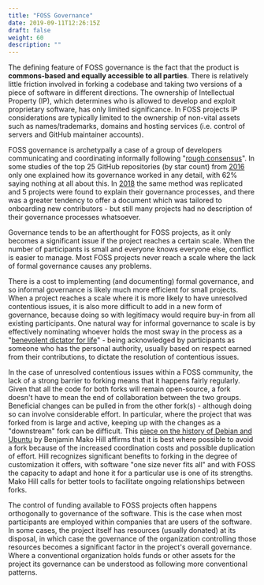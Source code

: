 ```yaml
---
title: "FOSS Governance"
date: 2019-09-11T12:26:15Z
draft: false
weight: 60
description: ""
---
```



The defining feature of FOSS governance is the fact that the product is **commons-based and equally accessible to all parties**. There is relatively little friction involved in forking a codebase and taking two versions of a piece of software in different directions. The ownership of Intellectual Property (IP), which determines who is allowed to develop and exploit proprietary software, has only limited significance. In FOSS projects IP considerations are typically limited to the ownership of non-vital assets such as names/trademarks, domains and hosting services (i.e. control of servers and GitHub maintainer accounts).

FOSS governance is archetypally a case of a group of developers communicating and coordinating informally following "[rough consensus](https://en.wikipedia.org/wiki/Rough_consensus)". In some studies of the top 25 GitHub repositories (by star count) from [2016](https://livablesoftware.com/transparency-democracy-open-source-not-thought/) only one explained how its governance worked in any detail, with 62% saying nothing at all about this. In [2018](https://opensource.com/open-organization/18/4/new-governance-model-research) the same method was replicated and 5 projects were found to explain their governance processes, and there was a greater tendency to offer a document which was tailored to onboarding new contributors - but still many projects had no description of their governance processes whatsoever. 

Governance tends to be an afterthought for FOSS projects, as it only becomes a significant issue if the project reaches a certain scale. When the number of participants is small and everyone knows everyone else, conflict is easier to manage. Most FOSS projects never reach a scale where the lack of formal governance causes any problems.

There is a cost to implementing (and documenting) formal governance, and so informal governance is likely much more efficient for small projects. When a project reaches a scale where it is more likely to have unresolved contentious issues, it is also more difficult to add in a new form of governance, because doing so with legitimacy would require buy-in from all existing participants. One natural way for informal governance to scale is by effectively nominating whoever holds the most sway in the process as a "[benevolent dictator for life](https://en.wikipedia.org/wiki/Benevolent_dictator_for_life)" - being acknowledged by participants as someone who has the personal authority, usually based on respect earned from their contributions, to dictate the resolution of contentious issues.

In the case of unresolved contentious issues within a FOSS community, the lack of a strong barrier to forking means that it happens fairly regularly. Given that all the code for both forks will remain open-source, a fork doesn't have to mean the end of collaboration between the two groups. Beneficial changes can be pulled in from the other fork(s) - although doing so can involve considerable effort. In particular, where the project that was forked from is large and active, keeping up with the changes as a "downstream" fork can be difficult. This [piece on the history of Debian and Ubuntu](https://mako.cc/writing/to_fork_or_not_to_fork.html) by Benjamin Mako Hill affirms that it is best where possible to avoid a fork because of the increased coordination costs and possible duplication of effort. Hill recognizes significant benefits to forking in the degree of customization it offers, with software "one size never fits all" and with FOSS the capacity to adapt and hone it for a particular use is one of its strengths. Mako Hill calls for better tools to facilitate ongoing relationships between forks.

The control of funding available to FOSS projects often happens orthogonally to governance of the software. This is the case when most participants are employed within companies that are users of the software. In some cases, the project itself has resources (usually donated) at its disposal, in which case the governance of the organization controlling those resources becomes a significant factor in the project's overall governance. Where a conventional organization holds funds or other assets for the project its governance can be understood as following more conventional patterns.
